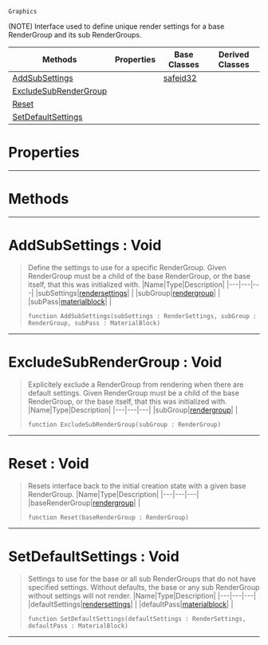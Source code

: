  `Graphics`

(NOTE) Interface used to define unique render settings for a base RenderGroup and its sub RenderGroups.

|Methods|Properties|Base Classes|Derived Classes|
|---|---|---|---|
|[ AddSubSettings](https://github.com/PlasmaEngine/PlasmaDocs/tree/master/docs/C%2B%2B/code_reference/class_reference/subrendergrouppass.markdown#addsubsettings-void)| |[safeid32](https://github.com/PlasmaEngine/PlasmaDocs/tree/master/docs/C%2B%2B/code_reference/class_reference/safeid32.markdown)| |
|[ ExcludeSubRenderGroup](https://github.com/PlasmaEngine/PlasmaDocs/tree/master/docs/C%2B%2B/code_reference/class_reference/subrendergrouppass.markdown#excludesubrendergroup-vo)| | | |
|[ Reset](https://github.com/PlasmaEngine/PlasmaDocs/tree/master/docs/C%2B%2B/code_reference/class_reference/subrendergrouppass.markdown#reset-void)| | | |
|[ SetDefaultSettings](https://github.com/PlasmaEngine/PlasmaDocs/tree/master/docs/C%2B%2B/code_reference/class_reference/subrendergrouppass.markdown#setdefaultsettings-void)| | | |


 #  Properties


---  
 #  Methods


---  
 #  AddSubSettings : Void

> Define the settings to use for a specific RenderGroup. Given RenderGroup must be a child of the base RenderGroup, or the base itself, that this was initialized with.
> |Name|Type|Description|
> |---|---|---|
> |subSettings|[rendersettings](https://github.com/PlasmaEngine/PlasmaDocs/tree/master/docs/C%2B%2B/code_reference/class_reference/rendersettings.markdown)| |
> |subGroup|[rendergroup](https://github.com/PlasmaEngine/PlasmaDocs/tree/master/docs/C%2B%2B/code_reference/class_reference/rendergroup.markdown)| |
> |subPass|[materialblock](https://github.com/PlasmaEngine/PlasmaDocs/tree/master/docs/C%2B%2B/code_reference/class_reference/materialblock.markdown)| |
> ``` lang=cpp, name=Lightning
> function AddSubSettings(subSettings : RenderSettings, subGroup : RenderGroup, subPass : MaterialBlock)
> ``` 


---  
 #  ExcludeSubRenderGroup : Void

> Explicitely exclude a RenderGroup from rendering when there are default settings. Given RenderGroup must be a child of the base RenderGroup, or the base itself, that this was initialized with.
> |Name|Type|Description|
> |---|---|---|
> |subGroup|[rendergroup](https://github.com/PlasmaEngine/PlasmaDocs/tree/master/docs/C%2B%2B/code_reference/class_reference/rendergroup.markdown)| |
> ``` lang=cpp, name=Lightning
> function ExcludeSubRenderGroup(subGroup : RenderGroup)
> ``` 


---  
 #  Reset : Void

> Resets interface back to the initial creation state with a given base RenderGroup.
> |Name|Type|Description|
> |---|---|---|
> |baseRenderGroup|[rendergroup](https://github.com/PlasmaEngine/PlasmaDocs/tree/master/docs/C%2B%2B/code_reference/class_reference/rendergroup.markdown)| |
> ``` lang=cpp, name=Lightning
> function Reset(baseRenderGroup : RenderGroup)
> ``` 


---  
 #  SetDefaultSettings : Void

> Settings to use for the base or all sub RenderGroups that do not have specified settings. Without defaults, the base or any sub RenderGroup without settings will not render.
> |Name|Type|Description|
> |---|---|---|
> |defaultSettings|[rendersettings](https://github.com/PlasmaEngine/PlasmaDocs/tree/master/docs/C%2B%2B/code_reference/class_reference/rendersettings.markdown)| |
> |defaultPass|[materialblock](https://github.com/PlasmaEngine/PlasmaDocs/tree/master/docs/C%2B%2B/code_reference/class_reference/materialblock.markdown)| |
> ``` lang=cpp, name=Lightning
> function SetDefaultSettings(defaultSettings : RenderSettings, defaultPass : MaterialBlock)
> ``` 


---  
 

 
